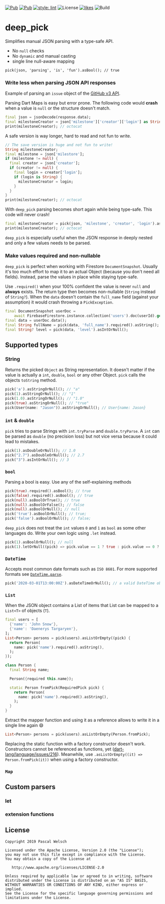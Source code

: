 [![Pub](https://img.shields.io/pub/v/deep_pick)](https://pub.dartlang.org/packages/deep_pick)
[![Pub](https://img.shields.io/pub/v/deep_pick?include_prereleases)](https://pub.dartlang.org/packages/deep_pick)
[![style: lint](https://img.shields.io/badge/style-lint-4BC0F5.svg)](https://pub.dev/packages/lint)
![License](https://img.shields.io/github/license/passsy/deep_pick)
[![likes](https://badges.bar/deep_pick/likes)](https://pub.dev/packages/deep_pick/score)
![Build](https://img.shields.io/github/workflow/status/passsy/deep_pick/Dart%20CI)

# deep_pick

Simplifies manual JSON parsing with a type-safe API. 
- No `null` checks
- No `dynamic` and manual casting
- single line null-aware mapping

`pick(json, 'parsing', 'is', 'fun').asBool(); // true`

### Write less when parsing JSON API responses
Example of parsing an `issue` object of the [GitHub v3 API](https://developer.github.com/v3/issues/#get-an-issue).

Parsing Dart Maps is easy but error prone. The following code would **crash** when a value is `null` or the structure doesn't match.
```dart
final json = jsonDecode(response.data);
final milestoneCreator = json['milestone']['creator']['login'] as String;
print(milestoneCreator); // octocat  
```

A safe version is way longer, hard to read and not fun to write.
```dart
// The save version is huge and not fun to write!
String milestoneCreator;
final milestone = json['milestore'];
if (milestone != null) {
  final creator = json['creator'];
  if (creator != null) {
    final login = creator['login'];
    if (login is String) {
      milestoneCreator = login;
    }
  }
}
print(milestoneCreator); // octocat
```

With `deep_pick` parsing becomes short again while being type-safe. This code will never crash!
```dart
final milestoneCreator = pick(json, 'milestone', 'creator', 'login').asStringOrNull();
print(milestoneCreator); // octocat  
```

`deep_pick` is especially useful when the JSON response in deeply nested and only a few values needs to be parsed.

### Make values required and non-nullable
`deep_pick` is perfect when working with Firestore `DocumentSnapshot`. 
Usually it's too much effort to map it to an actual Object (because you don't need all fields).
Instead, parse the values in place while staying type-safe. 

Use `.required()` when your 100% confident the value is never `null` and **always** exists. 
The return type then becomes non-nullable (`String` instead of `String?`).
When the `data` doesn't contain the `full_name` field (against your assumption) it would crash throwing a `PickException`.

```dart
final DocumentSnapshot userDoc = 
    await FirebaseFirestore.instance.collection('users').doc(userId).get();
final data = userDoc.data();
final String fullName = pick(data, 'full_name').required().asString();
final String? level = pick(data, 'level').asIntOrNull();
```


## Supported types

### String
Returns the picked `Object` as String representation.
It doesn't matter if the value is actually a `int`, `double`, `bool` or any other Object.
`pick` calls the objects `toString` method.

```dart
pick('a').asStringOrNull(); // "a"
pick(1).asStringOrNull(); // "1"
pick(1.0).asStringOrNull(); // "1.0"
pick(true).asStringOrNull(); // "true"
pick(User(name: "Jason")).asStringOrNull(); // User{name: Jason}
```

### `int` & `double`
`pick` tries to parse Strings with `int.tryParse` and `double.tryParse`.
A `int` can be parsed as `double` (no precision loss) but not vice versa because it could lead to mistakes.

```dart
pick(1).asDoubleOrNull(); // 1.0
pick("2.7").asDoubleOrNull(); // 2.7
pick("3").asIntOrNull(); // 3
```

### `bool`

Parsing a bool is easy. Use any of the self-explaining methods
```dart
pick(true).required().asBool(); // true
pick(false).required().asBool(); // true
pick(null).asBoolOrTrue(); // true
pick(null).asBoolOrFalse(); // false
pick(null).asBoolOrNull(); // null
pick('true').asBoolOrNull(); // true;
pick('false').asBoolOrNull(); // false;
```

`deep_pick` does not treat the `int` values `0` and `1` as `bool` as some other languages do.
Write your own logic using `.let` instead.

```dart
pick(1).asBoolOrNull(); // null
pick(1).letOrNull((pick) => pick.value == 1 ? true : pick.value == 0 ? false : null); // true 
```

### `DateTime`

Accepts most common date formats such as `ISO 8601`. For more supported formats see [`DateTime.parse`](https://api.dart.dev/stable/1.24.2/dart-core/DateTime/parse.html).

```dart
pick('2020-03-01T13:00:00Z').asDateTimeOrNull(); // a valid DateTime object
```

### `List`

When the JSON object contains a List of items that List can be mapped to a `List<T>` of objects (`T`).

```dart
final users = [
  {'name': 'John Snow'},
  {'name': 'Daenerys Targaryen'},
];
List<Person> persons = pick(users).asListOrEmpty((pick) {
  return Person(
    name: pick('name').required().asString(),
  );
});

class Person {
  final String name;

  Person({required this.name});

  static Person fromPick(RequiredPick pick) {
    return Person(
      name: pick('name').required().asString(),
    );
  }
}
```

Extract the mapper function and using it as a reference allows to write it in a single line again :smile:

```dart
List<Person> persons = pick(users).asListOrEmpty(Person.fromPick);
```

Replacing the static function with a factory constructor doesn't work.
Constructors cannot be referenced as functions, yet ([dart-lang/language/issues/216](https://github.com/dart-lang/language/issues/216)).
Meanwhile, use `.asListOrEmpty((it) => Person.fromPick(it))` when using a factory constructor.
 

### `Map`


## Custom parsers

### let

### extension functions


## License

```
Copyright 2019 Pascal Welsch

Licensed under the Apache License, Version 2.0 (the "License");
you may not use this file except in compliance with the License.
You may obtain a copy of the License at

   http://www.apache.org/licenses/LICENSE-2.0

Unless required by applicable law or agreed to in writing, software
distributed under the License is distributed on an "AS IS" BASIS,
WITHOUT WARRANTIES OR CONDITIONS OF ANY KIND, either express or implied.
See the License for the specific language governing permissions and
limitations under the License.
```
